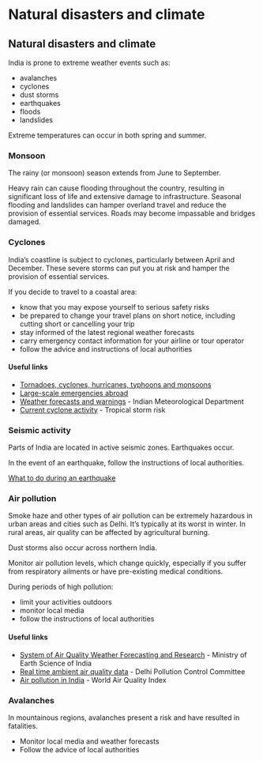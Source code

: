 # Natural disasters and climate

## Natural disasters and climate

India is prone to extreme weather events such as:

* avalanches
* cyclones
* dust storms
* earthquakes
* floods
* landslides

Extreme temperatures can occur in both spring and summer.

### Monsoon

The rainy (or monsoon) season extends from June to September.

Heavy rain can cause flooding throughout the country, resulting in significant loss of life and extensive damage to infrastructure. Seasonal flooding and landslides can hamper overland travel and reduce the provision of essential services. Roads may become impassable and bridges damaged.

### Cyclones

India’s coastline is subject to cyclones, particularly between April and December. These severe storms can put you at risk and hamper the provision of essential services.

If you decide to travel to a coastal area:

* know that you may expose yourself to serious safety risks
* be prepared to change your travel plans on short notice, including cutting short or cancelling your trip
* stay informed of the latest regional weather forecasts
* carry emergency contact information for your airline or tour operator
* follow the advice and instructions of local authorities

#### Useful links

* [Tornadoes, cyclones, hurricanes, typhoons and monsoons](https://travel.gc.ca/travelling/health-safety/hurricanes-typhoons-cyclones-monsoons)
* [Large-scale emergencies abroad](https://travel.gc.ca/assistance/emergency-info/large-scale-emergencies-abroad)
* [Weather forecasts and warnings](https://mausam.imd.gov.in/) - Indian Meteorological Department
* [Current cyclone activity](https://www.tropicalstormrisk.com/) - Tropical storm risk

### Seismic activity

Parts of India are located in active seismic zones. Earthquakes occur.

In the event of an earthquake, follow the instructions of local authorities.

[What to do during an earthquake](https://www.getprepared.gc.ca/cnt/hzd/rthqks-drng-en.aspx)

### Air pollution

Smoke haze and other types of air pollution can be extremely hazardous in urban areas and cities such as Delhi. It’s typically at its worst in winter. In rural areas, air quality can be affected by agricultural burning.

Dust storms also occur across northern India.

Monitor air pollution levels, which change quickly, especially if you suffer from respiratory ailments or have pre-existing medical conditions.

During periods of high pollution:

* limit your activities outdoors
* monitor local media
* follow the instructions of local authorities

#### Useful links

* [System of Air Quality Weather Forecasting and Research](http://safar.tropmet.res.in/) - Ministry of Earth Science of India
* [Real time ambient air quality data](http://www.dpccairdata.com/dpccairdata/display/) - Delhi Pollution Control Committee
* [Air pollution in India](https://aqicn.org/city/delhi) - World Air Quality Index

### Avalanches

In mountainous regions, avalanches present a risk and have resulted in fatalities.

* Monitor local media and weather forecasts
* Follow the advice of local authorities